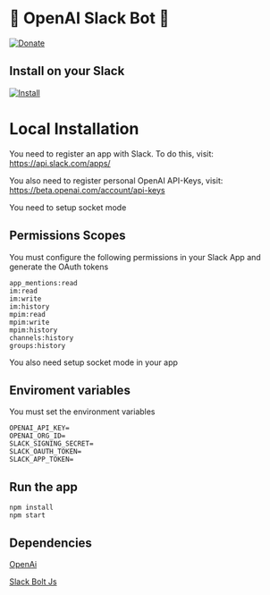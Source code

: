 # 🤖 OpenAI Slack Bot 🤖

[![Donate](https://img.shields.io/badge/Donate-PayPal-green.svg)](https://paypal.me/webfactorystudio)

## Install on your Slack

[![Install](https://platform.slack-edge.com/img/add_to_slack.png)](https://openai-slackbot.onrender.com/slack/install)

# Local Installation

You need to register an app with Slack. To do this, visit: https://api.slack.com/apps/

You also need to register personal OpenAI API-Keys, visit: https://beta.openai.com/account/api-keys

You need to setup socket mode

## Permissions Scopes

You must configure the following permissions in your Slack App and generate the OAuth tokens

```
app_mentions:read
im:read
im:write
im:history
mpim:read
mpim:write
mpim:history
channels:history
groups:history
```

You also need setup socket mode in your app

## Enviroment variables

You must set the environment variables

```
OPENAI_API_KEY=
OPENAI_ORG_ID=
SLACK_SIGNING_SECRET=
SLACK_OAUTH_TOKEN=
SLACK_APP_TOKEN=
```

## Run the app

```
npm install
npm start
```

## Dependencies

[OpenAi](https://openai.com/)

[Slack Bolt Js](https://slack.dev/bolt-js/concepts)
